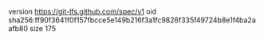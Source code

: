 version https://git-lfs.github.com/spec/v1
oid sha256:ff90f3641f0f157fbcce5e149b216f3a1fc9826f335f49724b8e1f4ba2aafb80
size 175
